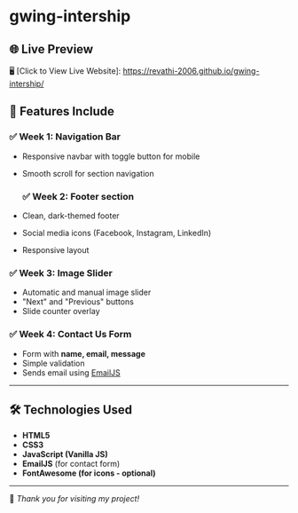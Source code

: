 # gwing-intership

## 🌐 Live Preview

🖥️ [Click to View Live Website]: https://revathi-2006.github.io/gwing-intership/
## 📌 Features Include

### ✅ Week 1: Navigation Bar
- Responsive navbar with toggle button for mobile
- Smooth scroll for section navigation

  ### ✅ Week 2: Footer section
- Clean, dark-themed footer
- Social media icons (Facebook, Instagram, LinkedIn)
- Responsive layout

### ✅ Week 3: Image Slider
- Automatic and manual image slider
- "Next" and "Previous" buttons
- Slide counter overlay

### ✅ Week 4: Contact Us Form
- Form with **name, email, message**
- Simple validation
- Sends email using [EmailJS](https://www.emailjs.com/)



---


## 🛠 Technologies Used

- **HTML5**
- **CSS3**
- **JavaScript (Vanilla JS)**
- **EmailJS** (for contact form)
- **FontAwesome (for icons - optional)**

---

📝 _Thank you for visiting my project!_
